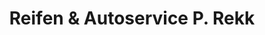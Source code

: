 ---
title: "Reifen & Autoservice P. Rekk"
url: /augsburg/reifen-und-autoservice-p-rekk/
shop: Autowerkstatt
---